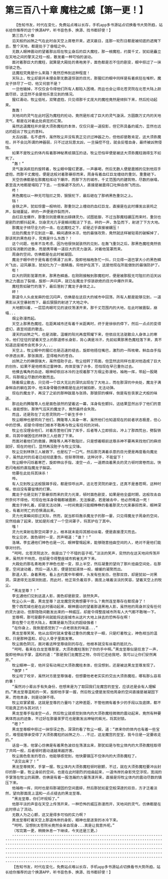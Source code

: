 # 第三百八十章 魔柱之威【第一更！】
        【告知书友，时代在变化，免费站点难以长存，手机app多书源站点切换看书大势所趋，站长给你推荐的这个换源APP，听书音色多、换源、找书都好使！】
       第三百八十章
       滔天般的凶煞之气在此时自天空上席卷开来，遮天蔽日，连那一轮烈日都是被彻底的遮掩下去，整个天地，都是处于了昏暗之中。
       无数人眼神震动的望着那出现在牧尘身后的巨大魔柱，那一根魔柱，约莫千丈，犹如是矗立在天地之间的擎天之柱一般，散发着一种可怕的波动。
       面对着那巨大的魔柱，就算是大殿处的青袍男子，面色都是忍不住的剧变，眼中掠过了一抹惊骇之色。
       这魔柱究竟是什么来路？竟然恐怖到这种程度！
       天际上，牧尘却是并未理会那无数道惊骇的目光，那猩红的眼中同样是有着疯狂在堆积，魔龙子拼尽了一切，他又何尝不是？
       一旦他输掉，不仅仅会令得他们所有人都陷入困境，而且也会让得北苍灵院在北苍大陆上颜面尽损，这显然不会是他乐意见到的情况。
       猩红涌动，牧尘低吼，双臂虚抱，只见得那千丈庞大的魔柱竟然是倾斜下来，然后抡动起来。
       轰轰！
       天地间的灵气在此时因为魔柱的抡动，竟然是形成了巨大的灵气漩涡，方圆数万丈内的天地灵气，都是在对着此处疯狂的汇聚。
       虽然这道魔柱并非是大须弥魔柱的本体，仅仅只是一道投影，但它所具备的威力，显然也远远的超出了牧尘的意料。
       太古凶器，名不虚传，虽然牧尘并没有真正见识过神器之力，但他却是敢肯定，这大须弥魔柱，并不会比所谓的神器弱，只不过这玩意太凶，一旦操控不住，就会反噬自身，最终被凶煞侵蚀。
       如果不是牧尘的体内有着那神秘黑纸镇压的话，牧尘恐怕早便是被这大须弥魔柱搞得生不如死了。
       “轰！”
       灵气漩涡疯狂的旋转着，牧尘眼中猩红更甚，一声暴喝，然后无数人便是震撼的见到他双手虚抱，而那千丈魔柱，便是这般对着那暴掠而来，周身有着血红巨龙缠绕的重剑，重重砸下。
       天空仿佛都是在那魔柱挥动下爆炸，而那下方的城市，千丈范围内的建筑物，尽数的崩塌，甚至连大地都是塌陷了下去，一些躲避不及的人，直接是被震得口吐鲜血倒飞而出。
       咚！
       黑色魔柱以一种无可阻拦之势，狠狠抡下，最后砸在了那柄黑色重剑之上。
       铛！
       金铁之声，犹如惊雷一般响彻，那重剑之上缠绕的血红巨龙，直接是在此时爆发出哀鸣之声，裂缝蔓延，砰的一声便是炸裂而开。
       血红巨龙爆炸，那重剑则是爆发出磅礴灵力，试图抵御，不过当那魔柱碾压而来时，重剑也是剧烈的颤抖起来，剑身灵光几乎是瞬间黯淡了下去，砰的一声，急坠而下，射进了下方大地。
       那魔龙子倾尽全力的一击，在这魔柱之下，却是近乎直接被碾压！
       远处的魔龙子见到这一幕，瞬间通体冰凉，他的最强攻势，竟然就这样被轻易的破解掉了，那该死的黑色柱子，究竟是什么东西？！
       这个问题，他来不及考虑，因为他很快就骇然的见到，在轰飞重剑之后，那黑色魔柱竟然依旧没有消散的迹象，而是携带着一道巨大的灵力漩涡，对着他笼罩而来。
       周身的空间，仿佛都是在此时被凝固。
       魔龙子眼中终于是有着恐惧涌了出来，旋即他袖袍急忙一抖，只见得一道巴掌大小的黑色鳞片飞出，迎风暴涨，犹如化为了一面鳞盾，将他护在其下，这是他现在所能做到的最强防护了。
       嘭！
       巨大的阴影笼罩而来，那黑色鳞盾，在刚刚接触到那魔柱时，便是被那股无可阻拦的滔天凶煞之力震出了裂缝，旋即一声闷声，就已在魔龙子惊骇欲绝的目光中爆炸开来。
       魔柱势如破竹的落下，最后落到了魔龙子身体之上。
       砰！
       那道令人头皮发麻的低沉闷声，仿佛是在这巨大的城市中回荡，所有人都是能够见到，一道黑影从天空暴射而下，最后狠狠的射进了大地之中。
       大地颤抖着，一层层肉眼可见的波纹荡漾开来，那千丈范围内的大地，在此时被震裂，崩塌...
       烟尘弥漫而起。
       天空上那黑色魔柱，在距离城市还有着千米距离时，终于是徐徐的停下，然后一点点的变得虚幻，直至彻底的散去。
       漫天的凶煞之气，也是消散，温暖的阳光再度照耀下来，但依旧无法驱散众人身体上的寒冷，他们怔怔的望着天空上的那道修长身影，背心满是冷汗，先前如果那黑色魔柱落下来，真不知道这座城市会死多少人...
       天空上，牧尘眼中的猩红也是迅速的褪去，旋即他捂住嘴巴，激烈的一阵咳嗽，鲜血自手指中渗透出来，那张面庞，显得格外的苍白。
       凶煞之力的确很强大，虽然借助于此，牧尘扭转了局面，但显然这同样也是对他造成了巨大的创伤，如果不是他修炼过雷神体，肉体变强了许多，恐怕现在早已重伤过去。
       他搽去嘴角的血迹，眼神却依旧冰冷的注视着那下方烟尘弥漫地，袖袍一挥，带起一股飓风，将那烟尘尽数的吹散而去。
       随着烟尘散去，只见得一个巨大无比的深坑出现在了大地上，而在那深坑中央处，魔龙子满身鲜血的躺在其中，他浑身骨骼仿佛都是在此时被拍断，无法动弹。
       现在的魔龙子，再没了之前的那种跋扈与张扬，那狼狈的模样，倒是有些丧家之犬般的味道。
       那远处的腾隆等人也是面色骇然的望着这一幕，浑身有些颤抖，这结果显然出乎了他们的意料，谁能想到，那煞气滔天的魔龙子，竟然最终会失败。
       而且，还是败在了北苍灵院的一个新生手中！
       牧尘眼神也是转向了他们，腾隆等人浑身一寒，虽然他们也知道现在的前者状态极差，但心中的恐惧，却是令得他们根本不敢再与牧尘有任何的对峙。
       牧尘也没理会他们，对着苏萱他们挥了挥手，后者等人立即掠出，冲上了那西荒台，劈裂铁索，将其中被困住的林铮三人给救了下来。
       而面对着他们的救援，腾隆等人再不敢阻拦，只是想着眼前这尊杀神不要再来找他们的麻烦就好，现在的他们，显然再没胆子与牧尘交锋。
       牧尘见到林铮三人被救下，也是松了一口气，然后那充满着杀意的目光便是再度看向魔龙子，虽然此时的后者已经彻底重伤，但斩草除根，这种对手，不能留下！
       牧尘眼中闪烁着寒芒，旋即伸出手指，凌空一点，一道燃烧着黑炎的灵力顿时席卷而出，快若闪电般的直指魔龙子脑袋。
       他要在此处将其抹杀！
       哗。
       有人见到牧尘这般狠辣手段，都是惊呼出声，这北苍灵院的新生，还真不是善茬啊，这种时候，依旧没有要留情的打算。
       魔龙子也是见到了那暴掠而来的灵力光束，顿时面色剧变，如果是他全盛时期，这般攻击自然奈何不得他，可现在他浑身骨骼都被震断，无法躲避，若是被击中，他必然难逃一死！
       魔龙子挣扎着，却是无法动弹，一时间竟是只能眼睁睁的看着那灵力光束暴掠而来，眼神深处，有着对死亡的恐惧涌出来。
       灵力光束瞬间掠过天际，然而，就当即将轰杀魔龙子的那一霎，只见得魔龙子周身的空间，突然扭曲了起来，犹如是形成了一个空间罩子，将其护在了其中。
       嗤！
       灵力光束射在那空间罩子上，根本就未能将其撼动丝毫，便是直接湮灭而去。
       牧尘见状，面色顿时一变，厉声喝道：“谁？！”
       洛璃，李玄通他们神色也是一沉，眼神警惕起来，能够随意扭曲空间的人，绝对不是他们能够对付的。
       “呵呵，北苍灵院这次，倒是出了个不错的苗子呢。”淡淡的笑声，突然的在这天地间传荡开来，虽然并不响亮，但却是令得整座城市鸦雀无声下来。
       大殿处的那名青袍男子神色也是一变，掠上半空，然后凝重的望向了那片扭曲空间处，在那里，空间波动着，然后一道人影，便是犹如液体一般，缓缓的凝聚而出。
       那道人影，身着黑袍，看上去约莫中年模样，头发有些发白，但那双目，却是犹如一对黑洞，深邃得无法探测到底，而此时，他正背负着双手，面庞上噙着淡淡的笑容，望着天空上的牧尘。
       “黑龙至尊？！”
       李玄通他们见到这道人影，面色却是剧变，骇然失声。
       牧尘心头一震，黑龙至尊？这龙魔宫究竟想要干什么？竟然连至尊存在都现身了！
       整个西荒城也是在此时骚动起来，眼神震动的望着那道黑袍人影，虽然他的周身并没有任何的灵力波动，但那隐隐间散发出来的一种威压，却是令得整座城市所有人大气都不敢喘一下。
       至尊啊，那可是翻手间就能将这座城市从这片大地上抹去的恐怖存在啊！
       那在整个北苍大陆上，都算是最为顶尖的超级强者！
       “在你身上，我倒是感觉到了一点老朋友的味道...”
       黑龙至尊笑笑，他从出现时就未曾看过重伤的魔龙子一眼，只是盯着牧尘，神色相当的温和，只是那种温和，却让人骨子里面发寒。
       牧尘面色阴沉，面对着这种至尊级别的存在，他根本就没有丝毫的抵抗力。
       “呵呵，看来在白龙至尊那里，大须弥魔柱落到了你的手中啊。”黑龙至尊似是叹息了一声，旋即他伸出手掌，温和的道：“那是我们龙魔宫之物，你将它还给我吧，我可以让你们安然离开。”
       牧尘眼神一变，他并没有动用过大须弥魔柱本体，但没想到，还是被这黑龙至尊发现了。
       “做梦！”
       牧尘咬了咬牙，虽然对方是至尊强者，但想要他老老实实的交出大须弥魔柱，哪有那么容易的事！
       “虽然对小辈出手有失身份，但想来是为了取回我们龙魔宫的至宝，应该还是会有人理解的。”黑龙至尊温和的一笑，旋即他手掌一握，然后牧尘便是发现他周身的空间直接是被凝固下来，而他本身，则是动弹不得。
       牧尘双掌紧握，这就是至尊的力量吗？这种差距，不管他拥有着多少的手段以及底牌，都不可能真正的与其对抗！
       黑龙至尊手指凌空一点，然后牧尘就感觉到体内的大须弥魔柱微微的震动起来，竟然有种要离体而出的迹象，不过好在那曼荼罗花也是散发出神秘的紫光，将其封锁。
       “嗯？”
       黑龙至尊眼中掠过一抹惊讶之色，深深的看了牧尘一眼，道：“原来你的体内也有着一些宝贝，难怪能够承受得了大须弥魔柱的凶煞之力...不过，这龙魔宫的至宝，我今日是一定要收走的。”
       话音一落，他掌心仿佛是有着黑色波纹在荡漾出来，那犹如是与牧尘体内的大须弥魔柱取得了共鸣一般，后者顿时震动道越来越厉害。
       牧尘面色愈发的苍白，他能够感觉到，他快要镇压不住体内的大须弥魔柱了。
       “该交出来了！”
       黑龙至尊微笑，手掌一握，牧尘体内大须弥魔柱顿时剧颤，不过，就在大须弥魔柱要冲出封印的那一霎，牧尘身前的空间，也是在此时剧烈的扭曲起来，一道伟岸的身影凭空浮现，宽阔的手掌落在牧尘的肩膀，仿佛是有着一股浩瀚的力量荡漾开来，直接是将牧尘体内的震动尽数的镇压下来。
       他袖袍一挥，同时也是将那凝固的空间震碎，然后那犹如星空般深邃的双目，方才泛着淡然，望向那面庞上温和一点点褪去的黑龙至尊。
       “黑龙至尊，你们坏规矩了。”
       他那平淡的声音在天空上传荡开来，一种恐怖的威压弥漫而开，天地间的灵气，仿佛都是在此时停止了流动。
       无数人为之心颤，这又是得多可怕的实力啊？
       黑龙至尊盯着天空上那道伟岸的身影，眼神也是逐渐的冰冷下来。
       “呵呵，没想到太苍院长竟然会亲自现身...真是让我意外呢。”
       （写完第一更，稍微休息一下继续，今天还是三更。）
       ----------------------------------------------------------------------------------------------------------------------------------------------------------------------------------------------------------------------------------------------------------------------------------------------------------------------------------------------------------------------------------------------------------------------------------------------------------------
       【告知书友，时代在变化，免费站点难以长存，手机app多书源站点切换看书大势所趋，站长给你推荐的这个换源APP，听书音色多、换源、找书都好使！】